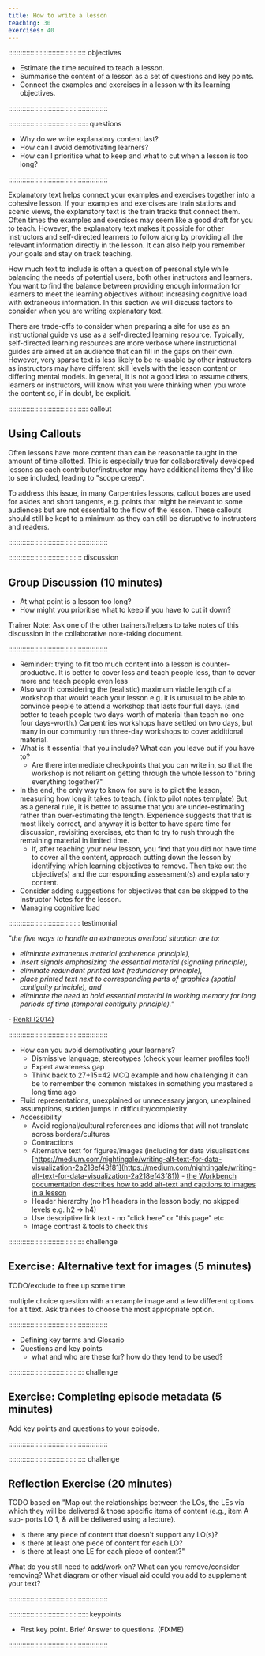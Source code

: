 ```yaml
---
title: How to write a lesson
teaching: 30
exercises: 40
---
```


::::::::::::::::::::::::::::::::::::::: objectives

- Estimate the time required to teach a lesson.
- Summarise the content of a lesson as a set of questions and key points.
- Connect the examples and exercises in a lesson with its learning objectives.

::::::::::::::::::::::::::::::::::::::::::::::::::

:::::::::::::::::::::::::::::::::::::::: questions

- Why do we write explanatory content last?
- How can I avoid demotivating learners?
- How can I prioritise what to keep and what to cut when a lesson is too long?

::::::::::::::::::::::::::::::::::::::::::::::::::


Explanatory text helps connect your examples and exercises together into a cohesive lesson.
If your examples and exercises are train stations and scenic views, 
the explanatory text is the train tracks that connect them.
Often times the examples and exercises may seem like a good draft for you to teach.
However, the explanatory text makes it possible for other instructors and self-directed learners 
to follow along by providing all the relevant information directly in the lesson.
It can also help you remember your goals and stay on track teaching.

How much text to include is often a question of personal style while balancing the needs of 
potential users, both other instructors and learners.
You want to find the balance between providing enough information for learners to meet the learning objectives 
without increasing cognitive load with extraneous information.
In this section we will discuss factors to consider when you are writing explanatory text.

There are trade-offs to consider when preparing a site for use as an instructional guide vs use as a self-directed learning resource.
Typically, self-directed learning resources are more verbose where instructional guides are aimed at an audience that can fill in the gaps on their own.
However, very sparse text is less likely to be re-usable by other instructors as instructors
may have different skill levels with the lesson content or differing mental models.
In general, it is not a good idea to assume others, learners or instructors, 
will know what you were thinking when you wrote the content
so, if in doubt, be explicit.

::::::::::::::::::::::::::::::::::::::::  callout

## Using Callouts

Often lessons have more content than can be reasonable taught in the amount of time allotted.
This is especially true for collaboratively developed lessons as each contributor/instructor 
may have additional items they'd like to see included, leading to "scope creep".

To address this issue, in many Carpentries lessons, callout boxes are used for asides and short tangents, 
e.g. points that might be relevant to some audiences but are not essential to the flow of the lesson.
These callouts should still be kept to a minimum as they can still be disruptive to instructors and readers.


::::::::::::::::::::::::::::::::::::::::::::::::::

:::::::::::::::::::::::::::::::::::::  discussion

## Group Discussion (10 minutes)


- At what point is a lesson too long?
- How might you prioritise what to keep if you have to cut it down?

Trainer Note: Ask one of the other trainers/helpers to take notes of this discussion in the collaborative
note-taking document.


::::::::::::::::::::::::::::::::::::::::::::::::::

- Reminder: trying to fit too much content into a lesson is counter-productive.
  It is better to cover less and teach people less,
  than to cover more and teach people even less
- Also worth considering the (realistic) maximum viable length of a workshop
  that would teach your lesson
  e.g. it is unusual to be able to convince people to attend a workshop that lasts four full days.
  (and better to teach people two days-worth of material than teach no-one four days-worth.)
  Carpentries workshops have settled on two days,
  but many in our community run three-day workshops to cover additional material.
- What is it essential that you include?
  What can you leave out if you have to?
  - Are there intermediate checkpoints that you can write in,
    so that the workshop is not reliant on getting through the whole lesson to
    "bring everything together?"
- In the end, the only way to know for sure is to pilot the lesson,
  measuring how long it takes to teach. (link to pilot notes template)
  But, as a general rule,
  it is better to assume that you are under-estimating
  rather than over-estimating the length.
  Experience suggests that that is most likely correct,
  and anyway it is better to have spare time for discussion,
  revisiting exercises, etc
  than to try to rush through the remaining material in limited time.
  - If, after teaching your new lesson, you find that you did not have time to cover all the content,
    approach cutting down the lesson by identifying which learning objectives to remove.
    Then take out the objective(s) and the corresponding assessment(s) and explanatory content.
- Consider adding suggestions for objectives that can be skipped to the Instructor Notes for the lesson.
- Managing cognitive load



::::::::::::::::::::::::::::::::::::  testimonial

*"the five ways to handle an extraneous overload situation are to:*

- *eliminate extraneous material (coherence principle),*
- *insert signals emphasizing the essential material (signaling principle),*
- *eliminate redundant printed text (redundancy principle),*
- *place printed text next to corresponding parts of graphics (spatial contiguity principle), and*
- *eliminate the need to hold essential material in working memory for long periods of time (temporal contiguity principle)."*

\- [Renkl (2014)](https://www.cambridge.org/core/books/cambridge-handbook-of-multimedia-learning/worked-examples-principle-in-multimedia-learning/8753055D1FB47CF1E2BB897FD44FBEF8)


::::::::::::::::::::::::::::::::::::::::::::::::::

- How can you avoid demotivating your learners?
  - Dismissive language, stereotypes (check your learner profiles too!)
  - Expert awareness gap
  - Think back to 27+15=42 MCQ example and
    how challenging it can be to remember the common mistakes in something you mastered a long time ago
- Fluid representations, unexplained or unnecessary jargon, unexplained assumptions, sudden jumps in difficulty/complexity
- Accessibility
  - Avoid regional/cultural references and idioms that will not translate across borders/cultures
  - Contractions
  - Alternative text for figures/images (including for data visualisations [https://medium.com/nightingale/writing-alt-text-for-data-visualization-2a218ef43f81](https://medium.com/nightingale/writing-alt-text-for-data-visualization-2a218ef43f81)) - [the Workbench documentation describes how to add alt-text and captions to images in a lesson](https://carpentries.github.io/sandpaper-docs/episodes.html#figures)
  - Header hierarchy (no h1 headers in the lesson body, no skipped levels e.g. h2 -> h4)
  - Use descriptive link text - no "click here" or "this page" etc
  - Image contrast \& tools to check this

::::::::::::::::::::::::::::::::::::::  challenge

## Exercise: Alternative text for images (5 minutes)

TODO/exclude to free up some time

multiple choice question with an example image and a few different options for alt text.
Ask trainees to choose the most appropriate option.

::::::::::::::::::::::::::::::::::::::::::::::::::

- Defining key terms and Glosario
- Questions and key points
  - what and who are these for? how do they tend to be used?

::::::::::::::::::::::::::::::::::::::  challenge

## Exercise: Completing episode metadata (5 minutes)

Add key points and questions to your episode.

::::::::::::::::::::::::::::::::::::::::::::::::::

:::::::::::::::::::::::::::::::::::::::  challenge

## Reflection Exercise (20 minutes)

TODO based on
"Map out the relationships between the LOs,
the LEs via which they will be delivered \& those specific items of content
(e.g., item A sup- ports LO 1, \& will be delivered using a lecture).

- Is there any piece of content that doesn't support any LO(s)?
- Is there at least one piece of content for each LO?
- Is there at least one LE for each piece of content?"

What do you still need to add/work on? What can you remove/consider removing?
What diagram or other visual aid could you add to supplement your text?


::::::::::::::::::::::::::::::::::::::::::::::::::



:::::::::::::::::::::::::::::::::::::::: keypoints

- First key point. Brief Answer to questions. (FIXME)

::::::::::::::::::::::::::::::::::::::::::::::::::


